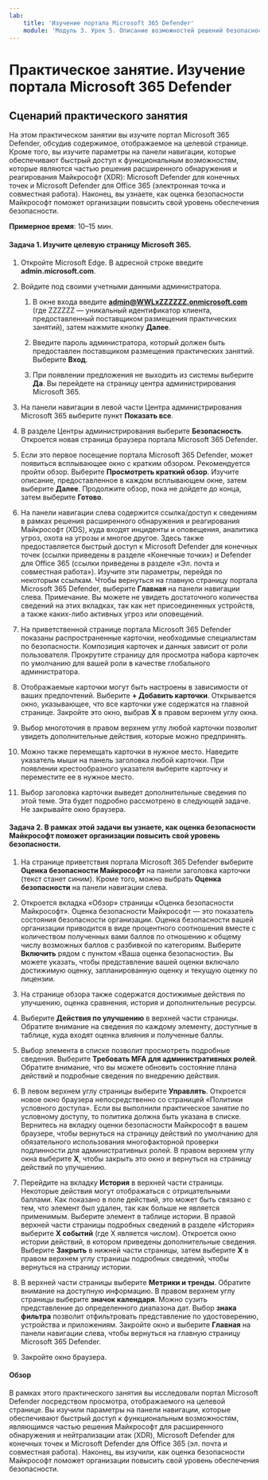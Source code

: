 ```yaml
---
lab:
    title: 'Изучение портала Microsoft 365 Defender'
    module: 'Модуль 3. Урок 5. Описание возможностей решений безопасности Майкрософт. Описание возможностей управления безопасностью Microsoft 365'
---
```



# Практическое занятие. Изучение портала Microsoft 365 Defender

## Сценарий практического занятия
На этом практическом занятии вы изучите портал Microsoft 365 Defender, обсудив содержимое, отображаемое на целевой странице. Кроме того, вы изучите параметры на панели навигации, которые обеспечивают быстрый доступ к функциональным возможностям, которые являются частью решения расширенного обнаружения и реагирования Майкрософт (XDR): Microsoft Defender для конечных точек и Microsoft Defender для Office 365 (электронная точка и совместная работа).  Наконец, вы узнаете, как оценка безопасности Майкрософт поможет организации повысить свой уровень обеспечения безопасности.


**Примерное время**: 10–15 мин.

#### Задача 1.  Изучите целевую страницу Microsoft 365.

1. Откройте Microsoft Edge. В адресной строке введите **admin.microsoft.com**.

1. Войдите под своими учетными данными администратора.
    1. В окне входа введите **admin@WWLxZZZZZZ.onmicrosoft.com** (где ZZZZZZ — уникальный идентификатор клиента, предоставленный поставщиком размещения практических занятий), затем нажмите кнопку **Далее**.
   
    1. Введите пароль администратора, который должен быть предоставлен поставщиком размещения практических занятий. Выберите **Вход**.
    1. При появлении предложения не выходить из системы выберите **Да**. Вы перейдете на страницу центра администрирования Microsoft 365.

1. На панели навигации в левой части Центра администрирования Microsoft 365 выберите пункт **Показать все**.

1. В разделе Центры администрирования выберите **Безопасность**.  Откроется новая страница браузера портала Microsoft 365 Defender.  

1. Если это первое посещение портала Microsoft 365 Defender, может появиться всплывающее окно с кратким обзором.  Рекомендуется пройти обзор.  Выберите **Просмотреть краткий обзор**.  Изучите описание, предоставленное в каждом всплывающем окне, затем выберите **Далее**. Продолжите обзор, пока не дойдете до конца, затем выберите **Готово**.

1. На панели навигации слева содержится ссылка/доступ к сведениям в рамках решения расширенного обнаружения и реагирования Майкрософт (XDS), куда входят инциденты и оповещения, аналитика угроз, охота на угрозы и многое другое.  Здесь также предоставляется быстрый доступ к Microsoft Defender для конечных точек (ссылки приведены в разделе «Конечные точки») и Defender для Office 365 (ссылки приведены в разделе «Эл. почта и совместная работа»).  Изучите эти параметры, перейдя по некоторым ссылкам.   Чтобы вернуться на главную страницу портала Microsoft 365 Defender, выберите **Главная** на панели навигации слева.  Примечание. Вы можете не увидеть достаточного количества сведений на этих вкладках, так как нет присоединенных устройств, а также каких-либо активных угроз или оповещений.

1. На приветственной странице портала Microsoft 365 Defender показаны распространенные карточки, необходимые специалистам по безопасности. Композиция карточек и данных зависит от роли пользователя. Прокрутите страницу для просмотра набора карточек по умолчанию для вашей роли в качестве глобального администратора.

1. Отображаемые карточки могут быть настроены в зависимости от ваших предпочтений.  Выберите **+ Добавить карточки**. Открывается окно, указывающее, что все карточки уже содержатся на главной странице.  Закройте это окно, выбрав **X** в правом верхнем углу окна.

1. Выбор многоточия в правом верхнем углу любой карточки позволит увидеть дополнительные действия, которые можно предпринять.  

1. Можно также перемещать карточки в нужное место. Наведите указатель мыши на панель заголовка любой карточки. При появлении крестообразного указателя выберите карточку и переместите ее в нужное место.

1. Выбор заголовка карточки выведет дополнительные сведения по этой теме. Эта будет подробно рассмотрено в следующей задаче.  Не закрывайте окно браузера.

#### Задача 2. В рамках этой задачи вы узнаете, как оценка безопасности Майкрософт поможет организации повысить свой уровень безопасности.

1. На странице приветствия портала Microsoft 365 Defender выберите **Оценка безопасности Майкрософт** на панели заголовка карточки (текст станет синим).  Кроме того, можно выбрать **Оценка безопасности** на панели навигации слева.

1. Откроется вкладка «Обзор» страницы «Оценка безопасности Майкрософт».  Оценка безопасности Майкрософт — это показатель состояния безопасности организации. Оценка безопасности вашей организации приводится в виде процентного соотношения вместе с количеством полученных вами баллов по отношению к общему числу возможных баллов с разбивкой по категориям. Выберите **Включить** рядом с пунктом «Ваша оценка безопасности». Вы можете указать, чтобы представление вашей оценки включало достижимую оценку, запланированную оценку и текущую оценку по лицензии.

1. На странице обзора также содержатся достижимые действия по улучшению, оценка сравнения, история и дополнительные ресурсы.

1. Выберите **Действия по улучшению** в верхней части страницы.  Обратите внимание на сведения по каждому элементу, доступные в таблице, куда входят оценка влияния и полученные баллы.  

1. Выбор элемента в списке позволит просмотреть подробные сведения.  Выберите **Требовать MFA для административных ролей**.  Обратите внимание, что вы можете обновить состояние плана действий и подробные сведения по внедрению действия.

1. В левом верхнем углу страницы выберите **Управлять**.  Откроется новое окно браузера непосредственно со страницей «Политики условного доступа».  Если вы выполнили практическое занятие по условному доступу, то политика должна быть указана в списке.   Вернитесь на вкладку оценки безопасности Майкрософт в вашем браузере, чтобы вернуться на страницу действий по умолчанию для обязательного использования многофакторной проверки подлинности для административных ролей. В правом верхнем углу окна выберите **X**, чтобы закрыть это окно и вернуться на страницу действий по улучшению.

1. Перейдите на вкладку **История** в верхней части страницы.  Некоторые действия могут отображаться с отрицательными баллами.  Как показано в поле действий, это может быть связано с тем, что элемент был удален, так как больше не является применимым.  Выберите элемент в таблице истории.  В правой верхней части страницы подробных сведений в разделе «История» выберите **X событий** (где X является числом).  Откроется окно истории действий, в котором приведены дополнительные сведения.  Выберите **Закрыть** в нижней части страницы, затем выберите **X** в правом верхнем углу страницы подробных сведений, чтобы вернуться на страницу истории.

1. В верхней части страницы выберите **Метрики и тренды**.  Обратите внимание на доступную информацию.  В правом верхнем углу страницы выберите **значок календаря**.  Можно сузить представление до определенного диапазона дат.  Выбор **знака фильтра** позволит отфильтровать представление по удостоверению, устройства и приложениям.  Закройте окно и выберите **Главная** на панели навигации слева, чтобы вернуться на главную страницу Microsoft 365 Defender.

1. Закройте окно браузера.

#### Обзор
В рамках этого практического занятия вы исследовали портал Microsoft Defender посредством просмотра, отображаемого на целевой странице. Вы изучили параметры на панели навигации, которые обеспечивают быстрый доступ к функциональным возможностям, являющимся частью решения Майкрософт для расширенного обнаружения и нейтрализации атак (XDR), Microsoft Defender для конечных точек и Microsoft Defender для Office 365 (эл. почта и совместная работа).  Наконец, вы изучили, как оценка безопасности Майкрософт поможет организации повысить свой уровень обеспечения безопасности.
